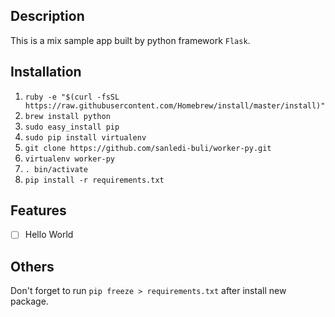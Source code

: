 ## Description ##
This is a mix sample app built by python framework `Flask`.
## Installation ##
1. `ruby -e "$(curl -fsSL https://raw.githubusercontent.com/Homebrew/install/master/install)"`
2. `brew install python`
3. `sudo easy_install pip` 
4. `sudo pip install virtualenv`
5. `git clone https://github.com/sanledi-buli/worker-py.git`
6. `virtualenv worker-py`
7. `. bin/activate`
8. `pip install -r requirements.txt`

## Features ##
- [ ] Hello World

## Others ##
Don't forget to run `pip freeze > requirements.txt` after install new package.